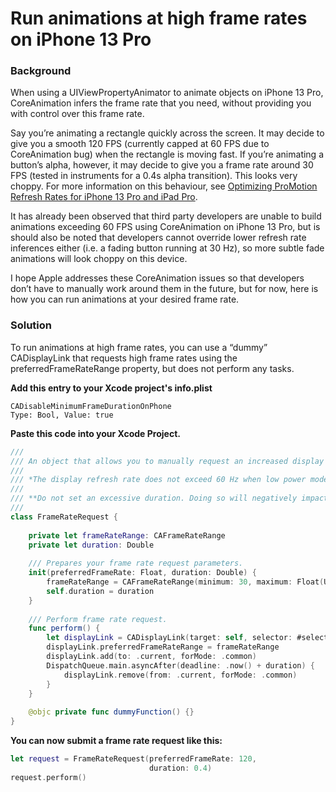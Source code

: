 # Run animations at high frame rates on iPhone 13 Pro

### Background

When using a UIViewPropertyAnimator to animate objects on iPhone 13 Pro, CoreAnimation infers the frame rate that you need, without providing you with control over this frame rate.

Say you’re animating a rectangle quickly across the screen. It may decide to give you a smooth 120 FPS (currently capped at 60 FPS due to CoreAnimation bug) when the rectangle is moving fast. If you’re animating a button’s alpha, however, it may decide to give you a frame rate around 30 FPS (tested in instruments for a 0.4s alpha transition). This looks very choppy. For more information on this behaviour, see [Optimizing ProMotion Refresh Rates for iPhone 13 Pro and iPad Pro](https://developer.apple.com/documentation/quartzcore/optimizing_promotion_refresh_rates_for_iphone_13_pro_and_ipad_pro).

It has already been observed that third party developers are unable to build animations exceeding 60 FPS using CoreAnimation on iPhone 13 Pro, but is should also be noted that developers cannot override lower refresh rate inferences either (i.e. a fading button running at 30 Hz), so more subtle fade animations will look choppy on this device.

I hope Apple addresses these CoreAnimation issues so that developers don’t have to manually work around them in the future, but for now, here is how you can run animations at your desired frame rate.

### Solution

To run animations at high frame rates, you can use a “dummy” CADisplayLink that requests high frame rates using the preferredFrameRateRange property, but does not perform any tasks.

**Add this entry to your Xcode project's info.plist**
```
CADisableMinimumFrameDurationOnPhone
Type: Bool, Value: true
```

**Paste this code into your Xcode Project.**

```swift
///
/// An object that allows you to manually request an increased display refresh rate on ProMotion devices.
///
/// *The display refresh rate does not exceed 60 Hz when low power mode is enabled.*
///
/// **Do not set an excessive duration. Doing so will negatively impact battery life.**
///
class FrameRateRequest {
    
    private let frameRateRange: CAFrameRateRange
    private let duration: Double
    
    /// Prepares your frame rate request parameters.
    init(preferredFrameRate: Float, duration: Double) {
        frameRateRange = CAFrameRateRange(minimum: 30, maximum: Float(UIScreen.main.maximumFramesPerSecond), preferred: preferredFrameRate)
        self.duration = duration
    }
    
    /// Perform frame rate request.
    func perform() {
        let displayLink = CADisplayLink(target: self, selector: #selector(dummyFunction))
        displayLink.preferredFrameRateRange = frameRateRange
        displayLink.add(to: .current, forMode: .common)
        DispatchQueue.main.asyncAfter(deadline: .now() + duration) {
            displayLink.remove(from: .current, forMode: .common)
        }
    }
    
    @objc private func dummyFunction() {}
}
```

**You can now submit a frame rate request like this:**
```swift
let request = FrameRateRequest(preferredFrameRate: 120,
                               duration: 0.4)
request.perform()
```
